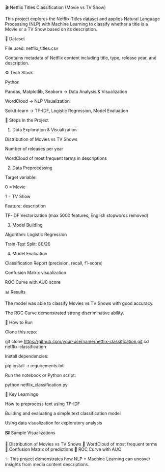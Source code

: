🎬 Netflix Titles Classification (Movie vs TV Show)

This project explores the Netflix Titles dataset and applies Natural Language Processing (NLP) with Machine Learning to classify whether a title is a Movie or a TV Show based on its description.

📂 Dataset

File used: netflix_titles.csv

Contains metadata of Netflix content including title, type, release year, and description.

⚙️ Tech Stack

Python

Pandas, Matplotlib, Seaborn → Data Analysis & Visualization

WordCloud → NLP Visualization

Scikit-learn → TF-IDF, Logistic Regression, Model Evaluation

🔎 Steps in the Project
1. Data Exploration & Visualization

Distribution of Movies vs TV Shows

Number of releases per year

WordCloud of most frequent terms in descriptions

2. Data Preprocessing

Target variable:

0 = Movie

1 = TV Show

Feature: description

TF-IDF Vectorization (max 5000 features, English stopwords removed)

3. Model Building

Algorithm: Logistic Regression

Train-Test Split: 80/20

4. Model Evaluation

Classification Report (precision, recall, f1-score)

Confusion Matrix visualization

ROC Curve with AUC score

📊 Results

The model was able to classify Movies vs TV Shows with good accuracy.

The ROC Curve demonstrated strong discriminative ability.

🚀 How to Run

Clone this repo:

git clone https://github.com/your-username/netflix-classification.git
cd netflix-classification


Install dependencies:

pip install -r requirements.txt


Run the notebook or Python script:

python netflix_classification.py

📌 Key Learnings

How to preprocess text using TF-IDF

Building and evaluating a simple text classification model

Using data visualization for exploratory analysis

🖼 Sample Visualizations

📍 Distribution of Movies vs TV Shows
📍 WordCloud of most frequent terms
📍 Confusion Matrix of predictions
📍 ROC Curve with AUC

✨ This project demonstrates how NLP + Machine Learning can uncover insights from media content descriptions.
